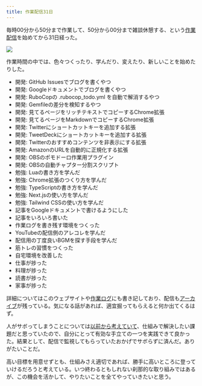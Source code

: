 ```yaml
---
title: 作業配信31日
---
```

毎時00分から50分まで作業して、50分から00分まで雑談休憩する、という[作業配信](https://www.youtube.com/c/r7kamura)を始めてから31日経った。

![](https://lh3.googleusercontent.com/docs/ADP-6oFYEbS3RiXwUaO69S4dHNlNBHgDqghBWjGX1QPA-ylIX9UhIy3TbFHUG9uFvgceBlRt_zf4zMb198dXvsIsgjh7JZ_g-3Q2u6qi2egyP9OAAIAs29MDvnM-fSv4emoPppVFfm6NcUEAfOOHYVL3GuVuibwmBm5qBwMs7ZNu9iSmX08YW0ujZTR1oSiMTj2l7dFOsBqXhQNDQRcM7KqxoPnSyuDbTQsgsqQqhvKF8LlQP6m49AUHcY7F3axZXQGeuAAuoBnzrp64kG3uEXA0hBOLhqnbk4WxjjUMfFj0vLNYEUHbhNoMwmABwel404cT7pf3RfzCSZAQEhh-T4uNW7AvxlyYifW1BPmOlSUGRWt93kdl0zDSh5tgmnJ5Z3LY1ecdWLH7zFfObsTVvBHIICD3mjPxINTik47Pey2b-rgL5W09KCbQAGKKUxk8IZVKKGtBN9p-hzPuON4mD36IHv6orgLtc4CYm82UeTpK4prlhXvQsoqI-CZcU_u8t3uiwlJ2XU3gMxBgu_PcLdrO5QhR6h8bjfPaaCB02E5Z_M21GmcxJI1o6VP5TyidEPyPSe67Bwq7PMfgYqnWuieIwJJl0qdJLfn-zKiAsl09DiARPoewKph51GVV7rvuaahoEKvVt0nqkmw6cOAPzwDYKAW7B2rAc9qJH3KFKIyjShke4MnOwCLC8tzCYdhNM0y6DiEcd2ztNS8g5namkEnupoSosqi5Q-CXjq-ZTjdvY_McWryh-ESfOeyG0TihOc-E3AGBE7Fy8voQQqOaBiJuiRXPCXOrsk-TkEm-8iFA9L1OA942G_9STjpoAUZx0SfZdF6SQYLk7QpzXJne0IyCH_57kvkMrZlpPukd7z9pTNFeKvoOTTa0z1BpcBLQlQIRUB823KHL91zcHS5ra-c8tCsyJv9h1pifkcTRWKqxo9SP1H_F5v_SwEUmovCwDopHErm8gAy5KcJ1cENwJQl4Kd1gcO8X3R7AyZcxaLuVcQ7nB20s8vvax8nJysku5im6nwbU_wfuYzmZ27oVsN9X8XiRApAsjpwhOiKps4N8neBApOVYyP-L8zWCd7lk8RNwcYjuUC_FM-7KiHXW4EfPeGhJWEMOrBNRm2KRZ-2SBn1ZrEkr5kql7aIXaVkeoeLY3CYk3sfXzEJ9Gv-lL1OkiiJ783avuAvAu4pemoWajHXDaCpaC-VWIfPcuzEhJ-IojeYjwHPuZg19ODzZFF-729XpYsRCDO2y9-PUbjDM7gsndj13)

作業時間の中では、色々つくったり、学んだり、変えたり、新しいことを始めたりした。

*   開発: GitHub Issuesでブログを書くやつ
*   開発: Googleドキュメントでブログを書くやつ
*   開発: RuboCopの .rubocop\_todo.yml を自動で解消するやつ
*   開発: Gemfileの差分を検知するやつ
*   開発: 見てるページをリッチテキストでコピーするChrome拡張
*   開発: 見てるページをMarkdownでコピーするChrome拡張
*   開発: Twitterにショートカットキーを追加する拡張
*   開発: TweetDeckにショートカットキーを追加する拡張
*   開発: Twitterのおすすめコンテンツを非表示にする拡張
*   開発: AmazonのURLを自動的に正規化する拡張
*   開発: OBSのポモドーロ作業用プラグイン
*   開発: OBSの自動チャプター分割スクリプト
*   勉強: Luaの書き方を学んだ
*   勉強: Chrome拡張のつくり方を学んだ
*   勉強: TypeScriptの書き方を学んだ
*   勉強: Next.jsの使い方を学んだ
*   勉強: Tailwind CSSの使い方を学んだ
*   記事をGoogleドキュメントで書けるようにした
*   記事をいろいろ書いた
*   作業ログを書き残す環境をつくった
*   YouTubeの配信側のアレコレを学んだ
*   配信用の丁度良いBGMを探す手段を学んだ
*   筋トレの習慣をつくった
*   自宅環境を改善した
*   仕事が捗った
*   料理が捗った
*   読書が捗った
*   家事が捗った

詳細についてはこのウェブサイトや[作業ログ](https://r7kamura.github.io/diary/)にも書き記しており、配信も[アーカイブ](https://www.youtube.com/c/r7kamura)が残っている。気になる話があれば、適宜掘ってもらえると何か出てくるはず。

人がサボってしまうことについては[以前から考えていて](https://twitter.com/r7kamura/status/1529728163068395521)、仕組みで解決したい課題だと思っていたので、自分にとって有効な手立ての一つを実践できて良かった。結果として、配信で監視してもらっていたおかげでサボらずに済んだ。ありがたいことだ。

高い目標を用意せずとも、仕組みさえ適切であれば、勝手に高いところに登っていけるだろうと考えている。いつ終わるともしれない刹那的な取り組みではあるが、この機会を活かして、やりたいことを全てやっていきたいと思う。

